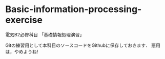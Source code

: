 # Basic-information-processing-exercise
電気B2必修科目 「基礎情報処理演習」

Gitの練習用として本科目のソースコードをGithubに保存しておきます．
悪用は，やめようね!
